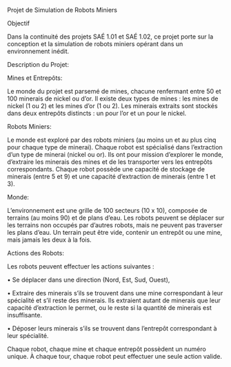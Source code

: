 Projet de Simulation de Robots Miniers 

Objectif

Dans la continuité des projets SAÉ 1.01 et SAÉ 1.02, ce projet porte sur la conception et la simulation de robots miniers opérant dans un environnement inédit.

Description du Projet:

Mines et Entrepôts:

Le monde du projet est parsemé de mines, chacune renfermant entre 50 et 100 minerais de nickel ou d’or. Il existe deux types de mines : les mines de nickel (1 ou 2) et les mines d’or (1 ou 2). Les minerais extraits sont stockés dans deux entrepôts distincts : un pour l’or et un pour le nickel.

Robots Miniers:

Le monde est exploré par des robots miniers (au moins un et au plus cinq pour chaque type de minerai). Chaque robot est spécialisé dans l’extraction d’un type de minerai (nickel ou or). Ils ont pour mission d’explorer le monde, d’extraire les minerais des mines et de les transporter vers les entrepôts correspondants. Chaque robot possède une capacité de stockage de minerais (entre 5 et 9) et une capacité d’extraction de minerais (entre 1 et 3).

Monde:

L’environnement est une grille de 100 secteurs (10 x 10), composée de terrains (au moins 90) et de plans d’eau. Les robots peuvent se déplacer sur les terrains non occupés par d’autres robots, mais ne peuvent pas traverser les plans d’eau. Un terrain peut être vide, contenir un entrepôt ou une mine, mais jamais les deux à la fois.

Actions des Robots:

Les robots peuvent effectuer les actions suivantes :

•	Se déplacer dans une direction (Nord, Est, Sud, Ouest),

•	Extraire des minerais s’ils se trouvent dans une mine correspondant à leur spécialité et s’il reste des minerais. Ils extraient autant de minerais que leur capacité d’extraction le permet, ou le reste si la quantité de minerais est insuffisante.

•	Déposer leurs minerais s’ils se trouvent dans l’entrepôt correspondant à leur spécialité.

Chaque robot, chaque mine et chaque entrepôt possèdent un numéro unique. À chaque tour, chaque robot peut effectuer une seule action valide.

